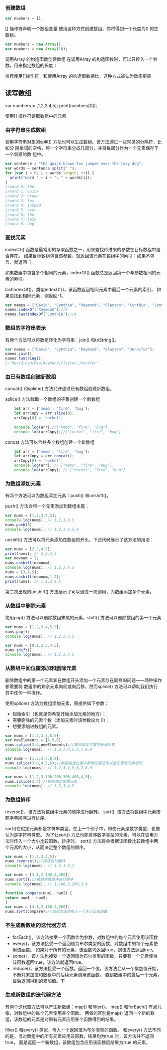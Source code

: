 ### 创建数组
```javascript
var numbers = [];
```
[] 操作符声明一个数组变量
使用这种方式创建数组，你将得到一个长度为0 的空数组。
```javascript
var numbers = new Array();
var numbers = new Array(10);
```
调用Array 的构造函数创建数组
在调用Array 的构造函数时，可以只传入一个参数，用来指定数组的长度：

推荐使用[]操作符，和使用Array 的构造函数相比，这种方式被认为效率更高


## 读写数组
var numbers = [1,2,3,4,5];
print(numbers[0]);

使用[] 操作符读取数组中的元素


### 由字符串生成数组

调用字符串对象的split() 方法也可以生成数组。该方法通过一些常见的分隔符，比如分
隔单词的空格，将一个字符串分成几部分，并将每部分作为一个元素保存于一个新建的数
组中。
```javascript
var sentence = "the quick brown fox jumped over the lazy dog";
var words = sentence.split(" ");
for (var i = 0; i < words.length; ++i) {
  print("word " + i + ": " + words[i]);
}
//word 0: the
//word 1: quick
//word 2: brown
//word 3: fox
//word 4: jumped
//word 5: over
//word 6: the
//word 7: lazy
//word 8: dog
```


### 查找元素

indexOf() 函数是最常用的存取函数之一，用来查找传进来的参数在目标数组中是否存在。
如果目标数组包含该参数，就返回该元素在数组中的索引；如果不包含，就返回-1。

如果数组中包含多个相同的元素，indexOf() 函数总是返回第一个与参数相同的元素的索引。

lastIndexOf()，类似indexOf()，该函数返回相同元素中最后一个元素的索引，
如果没找到相同元素，则返回-1。
```javascript
var names = ["David", "Cynthia", "Raymond", "Clayton", "Cynthia", "Jennifer"];
names.indexOf("Raymond");//2
names.lastIndexOf("Cynthia");//4
```


### 数组的字符串表示

有两个方法可以将数组转化为字符串：join() 和toString()。
```javascript
var names = ["David", "Cynthia", "Raymond", "Clayton", "Jennifer"];
names.join();
names.toString();
//"David,Cynthia,Raymond,Clayton,Jennifer"
```


### 由已有数组创建新数组

concat() 和splice() 方法允许通过已有数组创建新数组。

splice() 方法截取一个数组的子集创建一个新数组
```javascript
    let arr = ['memo', 'fire', 'bug'];
    let arrCopy = arr.slice(0);
    arrCopy[0] = 'rocket';
    
    console.log(arr);//["memo", "fire", "bug"]
    console.log(arrCopy);//["rocket", "fire", "bug"]
```
concat 方法可以合并多个数组创建一个新数组
```javascript
    let arr = ['memo', 'fire', 'bug'];
    let arrCopy = arr.concat();
    arrCopy[0] = 'rocket';
    console.log(arr); // ["memo", "fire", "bug"]
    console.log(arrCopy); // ["rocket", "fire", "bug"]
```


### 为数组添加元素

有两个方法可以为数组添加元素：push() 和unshift()。

push() 方法会将一个元素添加到数组末尾：
```javascript
var nums = [1,2,3,4,5];
console.log(nums); // 1,2,3,4,5
nums.push(6);
console.log(nums); // 1,2,3,4,5,6
```  
unshift() 方法可以将元素添加在数组的开头，下述代码展示了该方法的用法：
```javascript
var nums = [2,3,4,5];
print(nums); // 2,3,4,5
var newnum = 1;
nums.unshift(newnum);
console.log(nums); // 1,2,3,4,5
nums = [3,4,5];
nums.unshift(newnum,1,2);
print(nums); // 1,2,3,4,5
```
第二次出现的unshift() 方法展示了可以通过一次调用，为数组添加多个元素。


### 从数组中删除元素

使用pop() 方法可以删除数组末尾的元素，shift() 方法可以删除数组的第一个元素
```javascript
var nums = [1,2,3,4,5,9];
nums.pop();
console.log(nums); // 1,2,3,4,5

var nums = [9,1,2,3,4,5];
nums.shift();
console.log(nums); // 1,2,3,4,5
```


### 从数组中间位置添加和删除元素

删除数组中的第一个元素和在数组开头添加一个元素存在同样的问题——两种操作都需要将
数组中的剩余元素向前或向后移，然而splice() 方法可以帮助我们执行其中任何一种操作。

使用splice() 方法为数组添加元素，需提供如下参数：
* 起始索引（也就是你希望开始添加元素的地方）；
* 需要删除的元素个数（添加元素时该参数设为 0）；
* 想要添加进数组的元素。
```javascript
var nums = [1,2,3,7,8,9];
var newElements = [4,5,6];
nums.splice(3,0,newElements);//数组指定位置中新增元素
console.log(nums); // 1,2,3,4,5,6,7,8,9

var nums = [1,2,3,7,8,9];
nums.splice(3,0,4,5,6);//数组指定位置中新增元素还可以是任意的元素序列
console.log(nums); // 1,2,3,4,5,6,7,8,9

var nums = [1,2,3,100,200,300,400,4,5];
nums.splice(3,4);//删除指定位置元素
console.log(nums); // 1,2,3,4,5
```


### 为数组排序
reverse()，该方法将数组中元素的顺序进行翻转。
sort(), 该方法将数组中元素按照字典顺序进行排序。

sort()它假定元素都是字符串类型，在上一个例子中，即使元素是数字类型，也被认为是字符串类型。
为了让sort() 方法也能排序数字类型的元素，可以在调用方法时传入一个大小比较函数，排序时，
sort() 方法将会根据该函数比较数组中两个元素的大小，从而决定整个数组的顺序。

```javascript
var nums = [1,2,3,4,5];
nums.reverse();//顺序进行翻转
console.log(nums); // 5,4,3,2,1

var nums = [3,1,2,100,4,200];
nums.sort();//按照字典顺序进行排序
console.log(nums); // 1,100,2,200,3,4

function compare(num1, num2) {
return num1 - num2;
}
var nums = [3,1,2,100,4,200];
nums.sort(compare);//调用方法时传入一个大小比较函数
```


### 不生成新数组的迭代器方法
* forEach()，该方法接受一个函数作为参数，对数组中的每个元素使用该函数
* every()，该方法接受一个返回值为布尔类型的函数，对数组中的每个元素使用该函数。
           如果对于所有的元素，该函数均返回true，则该方法返回true。
* some()，该方法也接受一个返回值为布尔类型的函数，只要有一个元素使得该函数返回true，该方法就返回true。
* reduce()，该方法接受一个函数，返回一个值。该方法会从一个累加值开始，不断对累加值和数组中的后续元素调用该函数，
          直到数组中的最后一个元素，最后返回得到的累加值。下


### 生成新数组的迭代器方法
有两个迭代器方法可以产生新数组：map() 和filter()。
map() 和forEach() 有点儿像，对数组中的每个元素使用某个函数。
两者的区别是map() 返回一个新的数组，该数组的元素是对原有元素应用某个函数得到的结果。

filter() 和every() 类似，传入一个返回值为布尔类型的函数。
和every() 方法不同的是，当对数组中的所有元素应用该函数，结果均为true 时，该方法并不返回true，
而是返回一个新数组，该数组包含应用该函数后结果为true 的元素。
